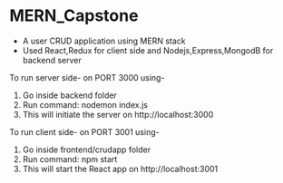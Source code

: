 # MERN_Capstone
* A user CRUD application using MERN stack 
* Used React,Redux for client side and Nodejs,Express,MongodB for backend server

To run server side- on PORT 3000 using-
1. Go inside backend folder
2. Run command: nodemon index.js
3. This will initiate the server on http://localhost:3000

To run client side- on PORT 3001 using-
1. Go inside frontend/crudapp folder
2. Run command: npm start
3. This will start the React app on http://localhost:3001
